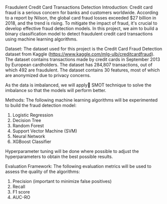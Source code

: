 Fraudulent Credit Card Transactions Detection
Introduction: Credit card fraud is a serious concern for banks and customers worldwide. According to a report by Nilson, the global card fraud losses exceeded $27 billion in 2018, and the trend is rising. To mitigate the impact of fraud, it's crucial to develop effective fraud detection models. In this project, we aim to build a binary classification model to detect fraudulent credit card transactions using machine learning algorithms.

Dataset: The dataset used for this project is the Credit Card Fraud Detection dataset from Kaggle (https://www.kaggle.com/mlg-ulb/creditcardfraud). The dataset contains transactions made by credit cards in September 2013 by European cardholders. The dataset has 284,807 transactions, out of which 492 are fraudulent. The dataset contains 30 features, most of which are anonymized due to privacy concerns.

As the data is imbalanced, we will apply ٍSMOT technique to solve the imbalance so that the models will perform better.

Methods: The following machine learning algorithms will be experimented to build the fraud detection model:
1. Logistic Regression
2. Decision Tree
3. Random Forest
4. Support Vector Machine (SVM)
5. Neural Network
6. XGBoost Classifier

Hyperparameter tuning will be done where possible to adjust the hyperparameters to obtain the best possible results.

Evaluation Framework: The following evaluation metrics will be used to assess the quality of the algorithms:
1. Precision (important to minimize false positives)
2. Recall
3. F1 score
4. AUC-RO
